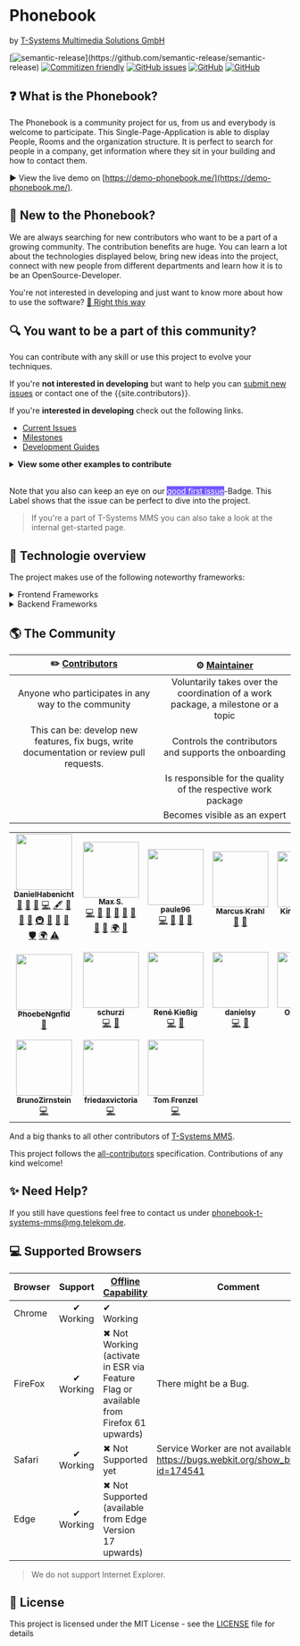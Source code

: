 # **Phonebook**

by [T-Systems Multimedia Solutions GmbH](https://www.t-systems-mms.com/)

[![semantic-release](https://img.shields.io/badge/%20%20%F0%9F%93%A6%F0%9F%9A%80-semantic--release-e10079.svg?)](https://github.com/semantic-release/semantic-release) [![Commitizen friendly](https://img.shields.io/badge/commitizen-friendly-brightgreen.svg)](http://commitizen.github.io/cz-cli/) [![GitHub issues](https://img.shields.io/github/issues/T-Systems-MMS/phonebook.svg?style=popout)](https://github.com/T-Systems-MMS/phonebook/issues) [![GitHub](https://img.shields.io/github/license/T-Systems-MMS/phonebook.svg)](https://github.com/T-Systems-MMS/phonebook/blob/master/LICENSE) [![GitHub](https://img.shields.io/badge/Documentation-GitHub--Pages-blueviolet.svg)](https://t-systems-mms.github.io/phonebook/)

## **:question: What is the Phonebook?**

The Phonebook is a community project for us, from us and everybody is welcome to participate.
This Single-Page-Application is able to display People, Rooms and the organization structure. It is perfect to search for people in a company, get information where they sit in your building and how to contact them.

:arrow_forward: View the live demo on [https://demo-phonebook.me/](https://demo-phonebook.me/).

## **:wave: New to the Phonebook?**

We are always searching for new contributors who want to be a part of a growing community. The contribution benefits are huge. You can learn a lot about the technologies displayed below, bring new ideas into the project, connect with new people from different departments and learn how it is to be an OpenSource-Developer.

You're not interested in developing and just want to know more about how to use the software? [:beginner: Right this way](https://t-systems-mms.github.io/phonebook/pages/user-docs/)

## **:mag: You want to be a part of this community?**

You can contribute with any skill or use this project to evolve your techniques.

If you're **not interested in developing** but want to help you can [submit new issues](https://github.com/T-Systems-MMS/phonebook/issues/new/choose) or contact one of the {{site.contributors}}.

If you're **interested in developing** check out the following links.

- [Current Issues](https://github.com/T-Systems-MMS/phonebook/issues/)
- [Milestones](https://github.com/T-Systems-MMS/phonebook/milestones)
- [Development Guides](https://t-systems-mms.github.io/phonebook/pages/development-guides/)

<details>
  <summary><b>View some other examples to contribute</b></summary>
<ul>
    <li>Review Pull Requests</li>
    <li>Test the Application and suggest new enhancements or report new bugs</li>
    <li>Design a cool Phonebook-Logo</li>
    <li>Develop a new User-Centered Design</li>
    <li>Provide Accessibility</li>
    <li>Write a User-Guide</li>
</ul>
</details><br>

Note that you also can keep an eye on our <a class="d-inline-block v-align-text-top" style="background-color: #7057ff; color: #ffffff" title="Good for newcomers" href="https://github.com/T-Systems-MMS/phonebook/issues?q=is%3Aissue+is%3Aopen+label%3A%22good+first+issue%22" target="_blank">good first issue</a>-Badge. This Label shows that the issue can be perfect to dive into the project.

> If you're a part of T-Systems MMS you can also take a look at the internal get-started page.

## **:electric_plug: Technologie overview**

The project makes use of the following noteworthy frameworks:

<details>
<summary>Frontend Frameworks</summary>
<ul>
  <li><a href="https://angular.io/" target="_blank">Angular</a>: The popular JavaScript framework is the base of this application. We also use the Angular routing for navigation to different views.</li>
  <li><a href="https://github.com/angular/angular-cli/" target="_blank">Angular CLI</a>:  Makes development and the build process of the application much easier. It encapsulates the Webpack build configuration and provides some reasonable conventions to follow instead. The CLI also provides some convenient commands to generate new components, services, etc.</li>
  <li><a href="https://material.angular.io/" target="_blank">Angular Material</a>: Provides components to build an application with Google's Material design. We use it as a basis for our graphical layout.</li>
</ul>
</details>
<details>
<summary>Backend Frameworks</summary>
<ul>
  <li><a href="https://traefik.io/" target="_blank">Traefik</a></li>
  <li><a href="https://www.nginx.com/" target="_blank">Nginx</a></li>
  <li><a href="https://www.docker.com/" target="_blank">Docker</a></li>
</ul>
</details>

## :earth_americas: **The Community**

| :pencil2: [Contributors ](https://github.com/T-Systems-MMS/phonebook/graphs/contributors) | :gear: [Maintainer ](https://github.com/T-Systems-MMS/phonebook/blob/master/.github/CODEOWNERS) |
| :---------------------------------------------------------------------------------------: | :---------------------------------------------------------------------------------------------: |
|                    Anyone who participates in any way to the community                    |        Voluntarily takes over the coordination of a work package, a milestone or a topic        |
| This can be: develop new features, fix bugs, write documentation or review pull requests. |                      Controls the contributors and supports the onboarding                      |
|                                                                                           |                  Is responsible for the quality of the respective work package                  |
|                                                                                           |                                  Becomes visible as an expert                                   |

<!-- ALL-CONTRIBUTORS-LIST:START - Do not remove or modify this section -->
<!-- prettier-ignore-start -->
<!-- markdownlint-disable -->
<table>
  <tr>
    <td align="center"><a href="https://danielhabenicht.github.io/"><img src="https://avatars3.githubusercontent.com/u/13590797?v=4" width="100px;" alt=""/><br /><sub><b>DanielHabenicht</b></sub></a><br /><a href="#question-DanielHabenicht" title="Answering Questions">💬</a> <a href="https://github.com/T-Systems-MMS/phonebook/issues?q=author%3ADanielHabenicht" title="Bug reports">🐛</a> <a href="#blog-DanielHabenicht" title="Blogposts">📝</a> <a href="https://github.com/T-Systems-MMS/phonebook/commits?author=DanielHabenicht" title="Code">💻</a> <a href="#content-DanielHabenicht" title="Content">🖋</a> <a href="https://github.com/T-Systems-MMS/phonebook/commits?author=DanielHabenicht" title="Documentation">📖</a> <a href="#design-DanielHabenicht" title="Design">🎨</a> <a href="#ideas-DanielHabenicht" title="Ideas, Planning, & Feedback">🤔</a> <a href="#infra-DanielHabenicht" title="Infrastructure (Hosting, Build-Tools, etc)">🚇</a> <a href="#maintenance-DanielHabenicht" title="Maintenance">🚧</a> <a href="#projectManagement-DanielHabenicht" title="Project Management">📆</a> <a href="https://github.com/T-Systems-MMS/phonebook/pulls?q=is%3Apr+reviewed-by%3ADanielHabenicht" title="Reviewed Pull Requests">👀</a> <a href="#security-DanielHabenicht" title="Security">🛡️</a> <a href="#translation-DanielHabenicht" title="Translation">🌍</a> <a href="https://github.com/T-Systems-MMS/phonebook/commits?author=DanielHabenicht" title="Tests">⚠️</a></td>
    <td align="center"><a href="https://github.com/mschwrdtnr"><img src="https://avatars1.githubusercontent.com/u/39745446?v=4" width="100px;" alt=""/><br /><sub><b>Max S.</b></sub></a><br /><a href="https://github.com/T-Systems-MMS/phonebook/commits?author=mschwrdtnr" title="Code">💻</a> <a href="https://github.com/T-Systems-MMS/phonebook/issues?q=author%3Amschwrdtnr" title="Bug reports">🐛</a> <a href="#blog-mschwrdtnr" title="Blogposts">📝</a> <a href="https://github.com/T-Systems-MMS/phonebook/commits?author=mschwrdtnr" title="Documentation">📖</a> <a href="#ideas-mschwrdtnr" title="Ideas, Planning, & Feedback">🤔</a> <a href="#maintenance-mschwrdtnr" title="Maintenance">🚧</a> <a href="#projectManagement-mschwrdtnr" title="Project Management">📆</a> <a href="https://github.com/T-Systems-MMS/phonebook/pulls?q=is%3Apr+reviewed-by%3Amschwrdtnr" title="Reviewed Pull Requests">👀</a> <a href="#translation-mschwrdtnr" title="Translation">🌍</a> <a href="#question-mschwrdtnr" title="Answering Questions">💬</a></td>
    <td align="center"><a href="https://github.com/paule96"><img src="https://avatars1.githubusercontent.com/u/11291885?v=4" width="100px;" alt=""/><br /><sub><b>paule96</b></sub></a><br /><a href="https://github.com/T-Systems-MMS/phonebook/commits?author=paule96" title="Code">💻</a> <a href="#ideas-paule96" title="Ideas, Planning, & Feedback">🤔</a> <a href="#maintenance-paule96" title="Maintenance">🚧</a> <a href="https://github.com/T-Systems-MMS/phonebook/pulls?q=is%3Apr+reviewed-by%3Apaule96" title="Reviewed Pull Requests">👀</a></td>
    <td align="center"><a href="https://www.marcuskrahl.de"><img src="https://avatars0.githubusercontent.com/u/527426?v=4" width="100px;" alt=""/><br /><sub><b>Marcus Krahl</b></sub></a><br /><a href="https://github.com/T-Systems-MMS/phonebook/pulls?q=is%3Apr+reviewed-by%3Amarcuskrahl" title="Reviewed Pull Requests">👀</a> <a href="#question-marcuskrahl" title="Answering Questions">💬</a></td>
    <td align="center"><a href="http://www.codez.one/"><img src="https://avatars1.githubusercontent.com/u/15778270?v=4" width="100px;" alt=""/><br /><sub><b>Kirsten Kluge</b></sub></a><br /><a href="#question-kirkone" title="Answering Questions">💬</a> <a href="https://github.com/T-Systems-MMS/phonebook/pulls?q=is%3Apr+reviewed-by%3Akirkone" title="Reviewed Pull Requests">👀</a></td>
    <td align="center"><a href="https://github.com/GentleJames"><img src="https://avatars3.githubusercontent.com/u/53565550?v=4" width="100px;" alt=""/><br /><sub><b>GentleJames</b></sub></a><br /><a href="https://github.com/T-Systems-MMS/phonebook/commits?author=GentleJames" title="Code">💻</a></td>
    <td align="center"><a href="https://github.com/J-C-O"><img src="https://avatars0.githubusercontent.com/u/47179422?v=4" width="100px;" alt=""/><br /><sub><b>Julius T.</b></sub></a><br /><a href="https://github.com/T-Systems-MMS/phonebook/commits?author=J-C-O" title="Code">💻</a></td>
  </tr>
  <tr>
    <td align="center"><a href="https://github.com/PhoebeNgnfld"><img src="https://avatars2.githubusercontent.com/u/54710033?v=4" width="100px;" alt=""/><br /><sub><b>PhoebeNgnfld</b></sub></a><br /><a href="https://github.com/T-Systems-MMS/phonebook/commits?author=PhoebeNgnfld" title="Documentation">📖</a></td>
    <td align="center"><a href="http://www.drachen-server.de"><img src="https://avatars3.githubusercontent.com/u/1736679?v=4" width="100px;" alt=""/><br /><sub><b>schurzi</b></sub></a><br /><a href="https://github.com/T-Systems-MMS/phonebook/commits?author=schurzi" title="Code">💻</a> <a href="#ideas-schurzi" title="Ideas, Planning, & Feedback">🤔</a></td>
    <td align="center"><a href="https://github.com/renkin"><img src="https://avatars0.githubusercontent.com/u/12253492?v=4" width="100px;" alt=""/><br /><sub><b>René Kießig</b></sub></a><br /><a href="https://github.com/T-Systems-MMS/phonebook/commits?author=renkin" title="Code">💻</a> <a href="#ideas-renkin" title="Ideas, Planning, & Feedback">🤔</a></td>
    <td align="center"><a href="https://github.com/danielsy"><img src="https://avatars1.githubusercontent.com/u/8321455?v=4" width="100px;" alt=""/><br /><sub><b>danielsy</b></sub></a><br /><a href="https://github.com/T-Systems-MMS/phonebook/commits?author=danielsy" title="Code">💻</a> <a href="#ideas-danielsy" title="Ideas, Planning, & Feedback">🤔</a></td>
    <td align="center"><a href="https://www.oliverguhr.eu"><img src="https://avatars1.githubusercontent.com/u/3495355?v=4" width="100px;" alt=""/><br /><sub><b>Oliver Guhr</b></sub></a><br /><a href="https://github.com/T-Systems-MMS/phonebook/commits?author=oliverguhr" title="Code">💻</a> <a href="#ideas-oliverguhr" title="Ideas, Planning, & Feedback">🤔</a></td>
    <td align="center"><a href="https://github.com/FrankLambrette"><img src="https://avatars3.githubusercontent.com/u/55480780?v=4" width="100px;" alt=""/><br /><sub><b>FrankLambrette</b></sub></a><br /><a href="https://github.com/T-Systems-MMS/phonebook/commits?author=FrankLambrette" title="Code">💻</a></td>
    <td align="center"><a href="https://github.com/Zeroks77"><img src="https://avatars2.githubusercontent.com/u/40673554?v=4" width="100px;" alt=""/><br /><sub><b>Dominik Mangatter</b></sub></a><br /><a href="https://github.com/T-Systems-MMS/phonebook/commits?author=Zeroks77" title="Code">💻</a></td>
  </tr>
  <tr>
    <td align="center"><a href="https://github.com/BrunoZirnstein"><img src="https://avatars3.githubusercontent.com/u/56590240?v=4" width="100px;" alt=""/><br /><sub><b>BrunoZirnstein</b></sub></a><br /><a href="https://github.com/T-Systems-MMS/phonebook/commits?author=BrunoZirnstein" title="Code">💻</a></td>
    <td align="center"><a href="https://github.com/friedaxvictoria"><img src="https://avatars2.githubusercontent.com/u/61278471?v=4" width="100px;" alt=""/><br /><sub><b>friedaxvictoria</b></sub></a><br /><a href="https://github.com/T-Systems-MMS/phonebook/commits?author=friedaxvictoria" title="Code">💻</a></td>
    <td align="center"><a href="https://github.com/tomfrenzel"><img src="https://avatars1.githubusercontent.com/u/40773830?v=4" width="100px;" alt=""/><br /><sub><b>Tom Frenzel</b></sub></a><br /><a href="https://github.com/T-Systems-MMS/phonebook/commits?author=tomfrenzel" title="Code">💻</a></td>
  </tr>
</table>

<!-- markdownlint-enable -->
<!-- prettier-ignore-end -->
<!-- ALL-CONTRIBUTORS-LIST:END -->

And a big thanks to all other contributors of [T-Systems MMS](https://github.com/T-Systems-MMS).

This project follows the [all-contributors](https://github.com/all-contributors/all-contributors) specification. Contributions of any kind welcome!

## **:sparkles: Need Help?**

If you still have questions feel free to contact us under [phonebook-t-systems-mms@mg.telekom.de](mailto:phonebook-t-systems-mms@mg.telekom.de).

## **:computer: Supported Browsers**

| Browser |  Support  | [Offline Capability](https://caniuse.com/#feat=serviceworkers)                        | Comment                                                                              |
| ------- | :-------: | ------------------------------------------------------------------------------------- | ------------------------------------------------------------------------------------ |
| Chrome  | ✔ Working | ✔ Working                                                                             |                                                                                      |
| FireFox | ✔ Working | ✖ Not Working (activate in ESR via Feature Flag or available from Firefox 61 upwards) | There might be a Bug.                                                                |
| Safari  | ✔ Working | ✖ Not Supported yet                                                                   | Service Worker are not available yet: https://bugs.webkit.org/show_bug.cgi?id=174541 |
| Edge    | ✔ Working | ✖ Not Supported (available from Edge Version 17 upwards)                              |                                                                                      |

> We do not support Internet Explorer.

## **:page_with_curl: License**

This project is licensed under the MIT License - see the [LICENSE](LICENSE) file for details
